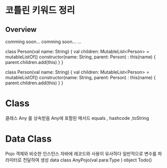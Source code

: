 # 코틀린 키워드 정리


## Overview

<procedure title="Kotlin">

<procedure title="todo.. ">
comming soon...
</procedure>
<procedure title="todo.. ">
comming soon...
</procedure>
...

</procedure>

<tabs>
  <tab id="code" title="코드">
    <p>
<code-block lang="kotlin"> 
 class Person(val name: String) {
        val children: MutableList&lt;Person&gt; = mutableListOf()
        constructor(name: String, parent: Person) : this(name) {
            parent.children.add(this)
        }
    } 
</code-block>
      </p>
</tab>
    <tab id="detail" title="설명">
<code-block lang="kotlin"> 
 class Person(val name: String) {
        val children: MutableList&lt;Person&gt; = mutableListOf()
        constructor(name: String, parent: Person) : this(name) {
            parent.children.add(this)
        }
    } 
</code-block>
    </tab>
</tabs>
</procedure>


<procedure>
  <h1> Class</h1>
 클래스 Any 를 상속받음
  Any에 포함된 메서드
  equals , hashcode ,toString

  
</procedure>

<procedure>
  <h1> Data Class</h1>
 Pojo 객체와 비슷한 인스턴스
  자바에 레코드와 사용이 유사하다
일반적으로 변수를 파라미터로 전달하여 생성
  <code-block lang="kotlin">
data class AnyPojo(val para:Type )
    
  </code-block>
</procedure>

<procedure> 
<tittle>object</tittle>
Todo()
</procedure>
